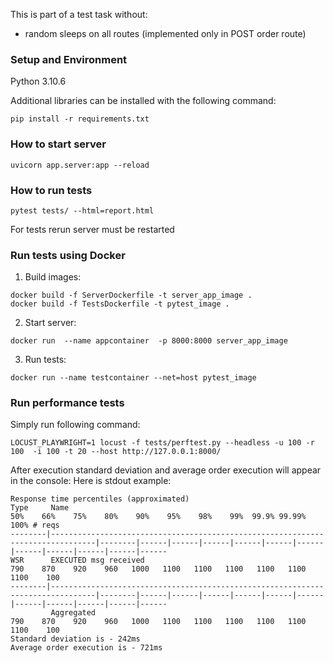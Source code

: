 This is part of a test task without:
* random sleeps on all routes (implemented only in POST order route)

### Setup and Environment
Python 3.10.6

Additional libraries can be installed with the following command:
```commandline
pip install -r requirements.txt
```

### How to start server

```commandline
uvicorn app.server:app --reload
```

### How to run tests

```commandline
pytest tests/ --html=report.html
```
For tests rerun server must be restarted

### Run tests using Docker
1) Build images:
```
docker build -f ServerDockerfile -t server_app_image .
docker build -f TestsDockerfile -t pytest_image .
```
2) Start server:
```commandline
docker run  --name appcontainer  -p 8000:8000 server_app_image
```
3) Run tests:
```commandline
docker run --name testcontainer --net=host pytest_image
```
### Run performance tests
Simply run following command:
```commandline
LOCUST_PLAYWRIGHT=1 locust -f tests/perftest.py --headless -u 100 -r 100  -i 100 -t 20 --host http://127.0.0.1:8000/
```
After execution standard deviation and average order execution will appear in the console:
Here is stdout example:
```
Response time percentiles (approximated)
Type     Name                                                                                  50%    66%    75%    80%    90%    95%    98%    99%  99.9% 99.99%   100% # reqs
--------|--------------------------------------------------------------------------------|--------|------|------|------|------|------|------|------|------|------|------|------
WSR      EXECUTED msg received                                                                 790    870    920    960   1000   1100   1100   1100   1100   1100   1100    100
--------|--------------------------------------------------------------------------------|--------|------|------|------|------|------|------|------|------|------|------|------
         Aggregated                                                                            790    870    920    960   1000   1100   1100   1100   1100   1100   1100    100
Standard deviation is - 242ms
Average order execution is - 721ms
```
